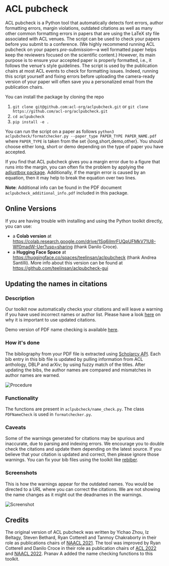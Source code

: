 # ACL pubcheck
ACL pubcheck is a Python tool that automatically detects font errors, author formatting errors, margin violations, outdated citations as well as many other common formatting errors in papers that are using the LaTeX sty file associated with ACL venues. The script can be used to check your papers before you submit to a conference. (We highly recommend running ACL pubcheck on your papers *pre-submission*&mdash;a well formatted paper helps keep the reviewers focused on the scientific content.) However, its main purpose is to ensure your accepted paper is properly formatted, i.e., it follows the venue's style guidelines. The script is used by the publication chairs at most ACL events to check for formatting issues. Indeed, running this script yourself and fixing errors before uploading the camera-ready version of your paper will often save you a personalized email from the publication chairs.

You can install the package by cloning the repo
1. ``git clone git@github.com:acl-org/aclpubcheck.git`` or ``git clone https://github.com/acl-org/aclpubcheck.git``
2. ``cd aclpubcheck``
3. ``pip install -e .``

You can run the script on a paper as follows
``python3 aclpubcheck/formatchecker.py --paper_type PAPER_TYPE PAPER_NAME.pdf`` where ``PAPER_TYPE`` is taken from the set {long,short,demo,other}. You should choose either long,  short or demo depending on the type of paper you have accepted.

If you find that ACL pubcheck gives you a margin error due to a figure that runs into the margin, you can often fix the problem by applying the [adjustbox package](https://ctan.org/pkg/adjustbox?lang=en). Additionally, if the margin error is caused by an equation, then it may help to break the equation over two lines.

**Note**: Additional info can be found in the PDF document ``aclpubcheck_additional_info.pdf`` included in this package.

## Online Versions 

If you are having trouble with installing and using the Python toolkit directly, you can use:
- a **Colab version** at https://colab.research.google.com/drive/1Sq6ilmrFUQpUFMkV71U8-Wf0madW-Uer?usp=sharing (thank Danilo Croce).
- a **Hugging Face Space** at https://huggingface.co/spaces/teelinsan/aclpubcheck (thank Andrea Santilli). More info about this version can be found at https://github.com/teelinsan/aclpubcheck-gui

## Updating the names in citations

### Description

Our toolkit now automatically checks your citations and will leave a warning if you have used incorrect names or author list. Please have a look [here](https://2021.naacl.org/blog/name-change-procedure/) on why it is important to use updated citations.

Demo version of PDF name checking is available [here](https://pdf-name-change-checking.herokuapp.com/).

### How it's done

The bibilography from your PDF file is extracted using [Scholarcy API](https://ref.scholarcy.com/api/). Each bib entry in this bib file is updated by pulling information from ACL anthology, DBLP and arXiv; by using fuzzy match of the titles. After updating the bibs, the author names are compared and mismatches in author names are warned.

![Procedure](pdf_image.png)

### Functionality

The functions are present in `aclpubcheck/name_check.py`. The class `PDFNameCheck` is used in `formatchecker.py`.

### Caveats

Some of the warnings generated for citations may be spurious and inaccurate, due to parsing and indexing errors. We encourage you to double check the citations and update them depending on the latest source. If you believe that your citation is updated and correct, then please ignore those warnings. You can fix your bib files using the toolkit like [rebiber](https://github.com/yuchenlin/rebiber).

### Screenshots

This is how the warnings appear for the outdated names. You would be directed to a URL where you can correct the citations. We are not showing the name changes as it might out the deadnames in the warnings.

![Screenshot](screenshot.png)

## Credits
The original version of ACL pubcheck was written by Yichao Zhou, Iz Beltagy, Steven Bethard, Ryan Cotterell and Tanmoy Chakraborty in their role as publications chairs of [NAACL 2021](https://2021.naacl.org/organization/). The tool was improved by Ryan Cotterell and Danilo Croce in their role as publication chairs of [ACL 2022](https://www.2022.aclweb.org/organisers) and [NAACL 2022](https://2022.naacl.org/). Pranav A added the name checking functions to this toolkit.
